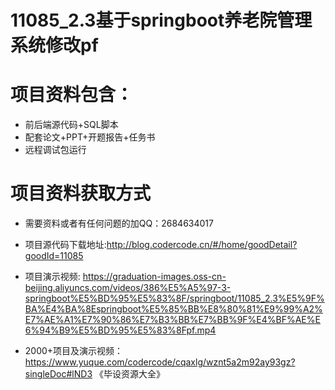 #  11085_2.3基于springboot养老院管理系统修改pf
 
# 项目资料包含：
* 前后端源代码+SQL脚本
* 配套论文+PPT+开题报告+任务书
* 远程调试包运行

# 项目资料获取方式
* 需要资料或者有任何问题的加QQ：2684634017
* 项目源代码下载地址:http://blog.codercode.cn/#/home/goodDetail?goodId=11085

* 项目演示视频:  https://graduation-images.oss-cn-beijing.aliyuncs.com/videos/386%E5%A5%97-3-springboot%E5%BD%95%E5%83%8F/springboot/11085_2.3%E5%9F%BA%E4%BA%8Espringboot%E5%85%BB%E8%80%81%E9%99%A2%E7%AE%A1%E7%90%86%E7%B3%BB%E7%BB%9F%E4%BF%AE%E6%94%B9%E5%BD%95%E5%83%8Fpf.mp4


* 2000+项目及演示视频：https://www.yuque.com/codercode/cqaxlg/wznt5a2m92ay93gz?singleDoc#lND3 《毕设资源大全》







